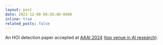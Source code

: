 ```yaml
---
layout: post
date: 2023-12-08 08:56:00-0400
inline: true
related_posts: false
---
```


An HOI detection paper accepted at [AAAI 2024](https://arxiv.org/abs/2312.10586) ([top venue in AI research](https://en.wikipedia.org/wiki/AAAI_Conference_on_Artificial_Intelligence)).
